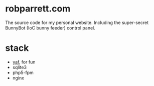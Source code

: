 # robparrett.com

The source code for my personal website. Including the super-secret BunnyBot (IoC bunny feeder) control panel.

# stack

* [yaf](http://yafdev.com), for fun
* sqlite3
* php5-fpm
* nginx
